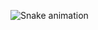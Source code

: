 ![Snake animation](https://github.com/MathLopes29/MathLopes29/blob/output/github-contribution-grid-snake.svg)
